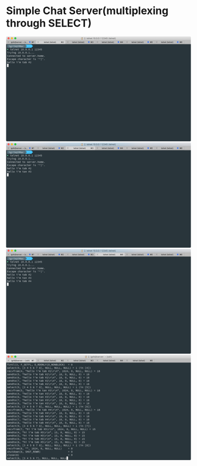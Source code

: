 # Simple Chat Server(multiplexing through SELECT)

<img src="img/02tab2.png">
<img src="img/03tab3.png">
<img src="img/04tab4.png">
<img src="img/01server.png">
